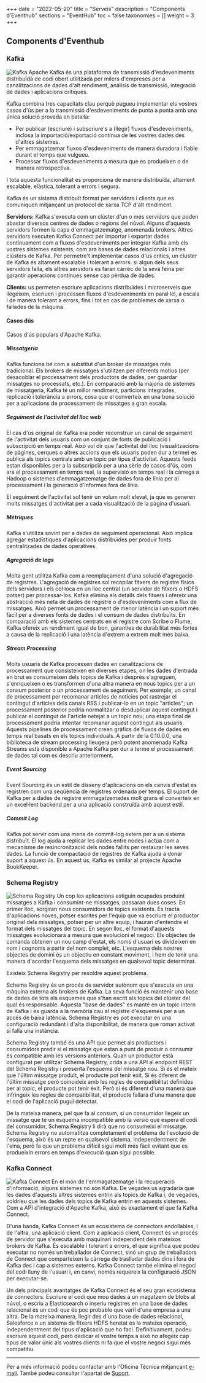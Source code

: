 +++
date        = "2022-05-20"
title       = "Serveis"
description = "Components d’Eventhub"
sections    = "EventHub"
toc         = false
taxonomies  = []
weight      = 3
+++
## Components d'Eventhub

### Kafka
![Kafka](/related/eventhub/what_is_kafka_and_how_does_it_work.png)
Apache Kafka és una plataforma de transmissió d'esdeveniments distribuïda de codi obert utilitzada per milers d'empreses per a canalitzacions de dades d'alt rendiment, anàlisis de transmissió, integració de dades i aplicacions crítiques.

Kafka combina tres capacitats clau perquè pugueu implementar els vostres casos d'ús per a la transmissió d'esdeveniments de punta a punta amb una única solució provada en batalla:

- Per publicar (escriure) i subscriure's a (llegir) fluxos d'esdeveniments, inclosa la importació/exportació contínua de les vostres dades des d'altres sistemes.
- Per emmagatzemar fluxos d'esdeveniments de manera duradora i fiable durant el temps que vulgueu.
- Processar fluxos d'esdeveniments a mesura que es produeixen o de manera retrospectiva.

I tota aquesta funcionalitat es proporciona de manera distribuïda, altament escalable, elàstica, tolerant a errors i segura.

Kafka és un sistema distribuït format per servidors i clients que es comuniquen mitjançant un protocol de xarxa TCP d'alt rendiment.

**Servidors:** Kafka s'executa com un clúster d'un o més servidors que poden abastar diversos centres de dades o regions del núvol. Alguns d'aquests servidors formen la capa d'emmagatzematge, anomenada brokers. Altres servidors executen Kafka Connect per importar i exportar dades contínuament com a fluxos d'esdeveniments per integrar Kafka amb els vostres sistemes existents, com ara bases de dades relacionals i altres clústers de Kafka. Per permetre't implementar casos d'ús crítics, un clúster de Kafka és altament escalable i tolerant a errors: si algun dels seus servidors falla, els altres servidors es faran càrrec de la seva feina per garantir operacions contínues sense cap pèrdua de dades.

**Clients:** us permeten escriure aplicacions distribuïdes i microserveis que llegeixen, escriuen i processen fluxos d'esdeveniments en paral·lel, a escala i de manera tolerant a errors, fins i tot en cas de problemes de xarxa o fallades de la màquina.

#### Casos dús
Casos d'ús populars d'Apache Kafka.

##### Missatgeria
Kafka funciona bé com a substitut d'un broker de missatges més tradicional. Els brokers de missatges s'utilitzen per diferents motius (per desacoblar el processament dels productors de dades, per guardar missatges no processats, etc.). En comparació amb la majoria de sistemes de missatgeria, Kafka té un millor rendiment, particions integrades, replicació i tolerància a errors, cosa que el converteix en una bona solució per a aplicacions de processament de missatges a gran escala.

##### Seguiment de l'activitat del lloc web
El cas d'ús original de Kafka era poder reconstruir un canal de seguiment de l'activitat dels usuaris com un conjunt de fonts de publicació i subscripció en temps real. Això vol dir que l'activitat del lloc (visualitzacions de pàgines, cerques o altres accions que els usuaris poden dur a terme) es publica als topics centrals amb un topic per tipus d'activitat. Aquests feeds estan disponibles per a la subscripció per a una sèrie de casos d'ús, com ara el processament en temps real, la supervisió en temps real i la càrrega a Hadoop o sistemes d'emmagatzematge de dades fora de línia per al processament i la generació d'informes fora de línia.

El seguiment de l'activitat sol tenir un volum molt elevat, ja que es generen molts missatges d'activitat per a cada visualització de la pàgina d'usuari.

##### Mètriques
Kafka s'utilitza sovint per a dades de seguiment operacional. Això implica agregar estadístiques d'aplicacions distribuïdes per produir fonts centralitzades de dades operatives.

##### Agregació de logs
Molta gent utilitza Kafka com a reemplaçament d'una solució d'agregació de registres. L'agregació de registres sol recopilar fitxers de registre físics dels servidors i els col·loca en un lloc central (un servidor de fitxers o HDFS potser) per processar-los. Kafka elimina els detalls dels fitxers i ofereix una abstracció més neta de dades de registre o d'esdeveniments com a flux de missatges. Això permet un processament de menor latència i un suport més fàcil per a diverses fonts de dades i el consum de dades distribuïts. En comparació amb els sistemes centrats en el registre com Scribe o Flume, Kafka ofereix un rendiment igual de bon, garanties de durabilitat més fortes a causa de la replicació i una latència d'extrem a extrem molt més baixa.

##### Stream Processing
Molts usuaris de Kafka processen dades en canalitzacions de processament que consisteixen en diverses etapes, on les dades d'entrada en brut es consumeixen dels topics de Kafka i després s'agreguen, s'enriqueixen o es transformen d'una altra manera en nous topics per a un consum posterior o un processament de seguiment. Per exemple, un canal de processament per recomanar articles de notícies pot rastrejar el contingut d'articles dels canals RSS i publicar-lo en un topic "articles"; un processament posterior podria normalitzar o desduplicar aquest contingut i publicar el contingut de l'article netejat a un topic nou; una etapa final de processament podria intentar recomanar aquest contingut als usuaris. Aquests pipelines de processament creen gràfics de fluxos de dades en temps real basats en els topics individuals. A partir de la 0.10.0.0, una biblioteca de stream processing lleugera però potent anomenada Kafka Streams està disponible a Apache Kafka per dur a terme el processament de dades tal com es descriu anteriorment.

##### Event Sourcing
Event Sourcing és un estil de disseny d'aplicacions on els canvis d'estat es registren com una seqüència de registres ordenada per temps. El suport de Kafka per a dades de registre emmagatzemades molt grans el converteix en un excel·lent backend per a una aplicació construïda amb aquest estil.

##### Commit Log
Kafka pot servir com una mena de commit-log extern per a un sistema distribuït. El log ajuda a replicar les dades entre nodes i actua com a mecanisme de resincronització dels nodes fallits per restaurar les seves dades. La funció de compactació de registres de Kafka ajuda a donar suport a aquest ús. En aquest ús, Kafka és similar al projecte Apache BookKeeper.

### Schema Registry
![Schema Registry](/related/eventhub/Kafka_101_-_Schema_Registry.png)
Un cop les aplicacions estiguin ocupades produint missatges a Kafka i consumint-ne missatges, passaran dues coses. En primer lloc, sorgiran nous consumidors de topics existents. Es tracta d'aplicacions noves, potser escrites per l'equip que va escriure el productor original dels missatges, potser per un altre equip, i hauran d'entendre el format dels missatges del topic. En segon lloc, el format d'aquests missatges evolucionarà a mesura que evolucioni el negoci. Els objectes de comanda obtenen un nou camp d'estat, els noms d'usuari es divideixen en nom i cognoms a partir del nom complet, etc. L'esquema dels nostres objectes de domini és un objectiu en constant moviment, i hem de tenir una manera d'acordar l'esquema dels missatges en qualsevol topic determinat.

Existeix Schema Registry per resoldre aquest problema.

Schema Registry és un procés de servidor autònom que s'executa en una màquina externa als brokers de Kafka. La seva funció és mantenir una base de dades de tots els esquemes que s'han escrit als topics del clúster del qual és responsable. Aquesta "base de dades" es manté en un topic intern de Kafka i es guarda a la memòria cau al registre d'esquemes per a un accés de baixa latència. Schema Registry es pot executar en una configuració redundant i d'alta disponibilitat, de manera que roman activat si falla una instància.

Schema Registry també és una API que permet als productors i consumidors predir si el missatge que estan a punt de produir o consumir és compatible amb les versions anteriors. Quan un productor està configurat per utilitzar Schema Registry, crida a una API al endpoint REST del Schema Registry i presenta l'esquema del missatge nou. Si és el mateix que l'últim missatge produït, el producte pot tenir èxit. Si és diferent de l'últim missatge però coincideix amb les regles de compatibilitat definides per al topic, el producte pot tenir èxit. Però si és diferent d'una manera que infringeix les regles de compatibilitat, el producte fallarà d'una manera que el codi de l'aplicació pugui detectar.

De la mateixa manera, pel que fa al consum, si un consumidor llegeix un missatge que té un esquema incompatible amb la versió que espera el codi del consumidor, Schema Registry li dirà que no consumeixi el missatge. Schema Registry no automatitza completament el problema de l'evolució de l'esquema, això és un repte en qualsevol sistema, independentment de l'eina, però fa que un problema difícil sigui molt més fàcil evitant que es produeixin errors en temps d'execució quan sigui possible.

### Kafka Connect
![Kafka Connect](/related/eventhub/Kafka_101_-_Kafka_Connect.png)
En el món de l'emmagatzematge i la recuperació d'informació, alguns sistemes no són Kafka. De vegades us agradaria que les dades d'aquests altres sistemes entrin als topics de Kafka i, de vegades, voldríeu que les dades dels topics de Kafka entrin en aquests sistemes. Com a API d'integració d'Apache Kafka, això és exactament el que fa Kafka Connect.

D'una banda, Kafka Connect és un ecosistema de connectors endollables, i de l'altra, una aplicació client. Com a aplicació client, Connect és un procés de servidor que s'executa amb maquinari independent dels mateixos brokers de Kafka. És escalable i tolerant a errors, el que significa que podeu executar no només un treballador de Connect, sinó un grup de treballadors de Connect que comparteixen la càrrega de traslladar dades dins i fora de Kafka des i cap a sistemes externs. Kafka Connect també elimina el negoci del codi lluny de l'usuari i, en canvi, només requereix la configuració JSON per executar-se.

Un dels principals avantatges de Kafka Connect és el seu gran ecosistema de connectors. Escriure el codi que mou dades a un magatzem de blobs al núvol, o escriu a Elasticsearch o inseriu registres en una base de dades relacional és un codi que és poc probable que variï d'una empresa a una altra. De la mateixa manera, llegir des d'una base de dades relacional, Salesforce o un sistema de fitxers HDFS heretat és la mateixa operació, independentment del tipus d'aplicació que ho faci. Definitivament, podeu escriure aquest codi, però dedicar el vostre temps a això no afegeix cap tipus de valor únic als vostres clients ni fa que el vostre negoci sigui més competitiu.


---
Per a més informació podeu contactar amb l'Oficina Tècnica mitjançant [e-mail](mailto:eventhub.ctti@gencat.cat). També podeu consultar l'apartat de [Suport](/eventhub/Suport).

